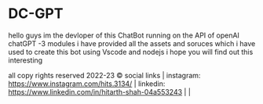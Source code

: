 # DC-GPT

hello guys im the devloper of this ChatBot running on the API of openAI chatGPT -3 modules
i have provided all the assets and soruces which i have used to create this bot using Vscode and nodejs
i hope you will find out this interesting




all copy rights reserved 2022-23 ©
social links | instagram:   https://www.instagram.com/hits.3134/    |  linkedin: https://www.linkedin.com/in/hitarth-shah-04a553243       |         |
                
